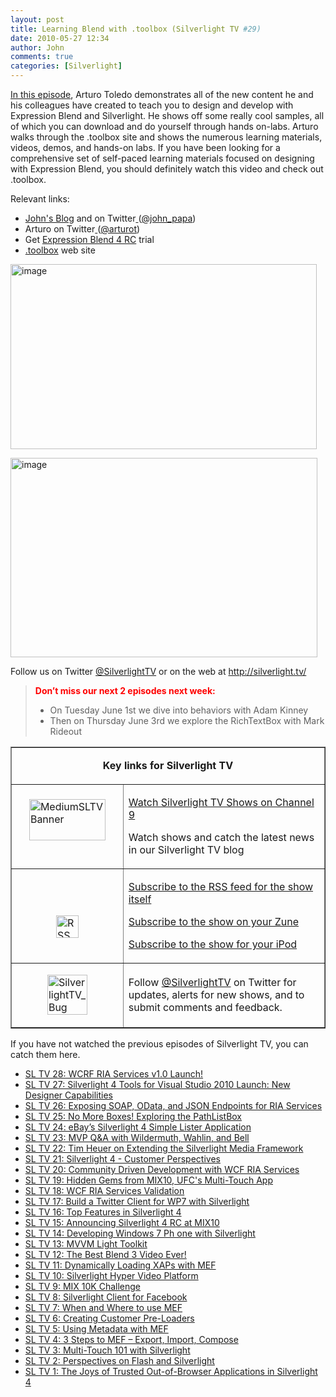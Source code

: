 ```yaml
---
layout: post
title: Learning Blend with .toolbox (Silverlight TV #29)
date: 2010-05-27 12:34
author: John
comments: true
categories: [Silverlight]
---
```

<p><a href="http://channel9.msdn.com/shows/SilverlightTV/Learning-Silverlight-and-Blend-with-toolbox-Silverlight-TV-29/">In this episode</a>, Arturo Toledo demonstrates all of the new content he and his colleagues have created to teach you to design and develop with Expression Blend and Silverlight. He shows off some really cool samples, all of which you can download and do yourself through hands on-labs. Arturo walks through the .toolbox site and shows the numerous learning materials, videos, demos, and hands-on labs. If you have been looking for a comprehensive set of self-paced learning materials focused on designing&#160; with Expression Blend, you should definitely watch this video and check out .toolbox.</p>  <p>Relevant links:</p>  <ul>   <li><a href="/">John's Blog</a> and on Twitter<a href="/"> </a>(<a href="http://twitter.com/john_papa">@john_papa</a>) </li>    <li>Arturo on Twitter<a href="/"> </a>(<a href="http://twitter.com/arturot">@arturot</a>) </li>    <li>Get <a href="http://www.microsoft.com/downloads/details.aspx?FamilyID=88484825-1b3c-4e8c-8b14-b05d025e1541&amp;displaylang=en">Expression Blend 4 RC</a> trial </li>    <li><a href="http://www.microsoft.com/design/toolbox">.toolbox</a> web site </li> </ul>  <p><a href="http://channel9.msdn.com/shows/SilverlightTV/Learning-Silverlight-and-Blend-with-toolbox-Silverlight-TV-29/"><img style="border-right-width: 0px; display: inline; border-top-width: 0px; border-bottom-width: 0px; border-left-width: 0px" title="image" border="0" alt="image" src="http://images.johnpapa.net/wp-content/uploads/files/media/image/WindowsLiveWriter/LearningBlendwith.toolboxSilverlightTV29_1516F/image_3.png" width="490" height="296" /></a> </p>  <p><a href="http://channel9.msdn.com/shows/SilverlightTV/Learning-Silverlight-and-Blend-with-toolbox-Silverlight-TV-29/"><img style="border-bottom: 0px; border-left: 0px; display: inline; border-top: 0px; border-right: 0px" title="image" border="0" alt="image" src="http://images.johnpapa.net/wp-content/uploads/files/media/image/WindowsLiveWriter/LearningBlendwith.toolboxSilverlightTV29_1516F/image_5.png" width="491" height="319" /></a> </p>  <p>Follow us on Twitter <a href="http://www.twitter.com/SilverlightTV">@SilverlightTV</a> or on the web at <a href="http://silverlight.tv/">http://silverlight.tv/</a></p>  <blockquote>   <p><strong><font color="#ff0000">Don’t miss our next 2 episodes next week:</font></strong></p>    <ul>     <li>On Tuesday June 1st we dive into behaviors with Adam Kinney </li>      <li>Then on Thursday June 3rd we explore the RichTextBox with Mark Rideout </li>   </ul> </blockquote>  <p></p>  <table border="1" cellspacing="0" cellpadding="5"><tbody>     <tr>       <td colspan="2">         <p align="center"><b>Key links for Silverlight TV</b></p>       </td>     </tr>      <tr>       <td width="162">         <p><a href="http://channel9.msdn.com/shows/SilverlightTV/"><img style="border-right-width: 0px; display: block; float: none; border-top-width: 0px; border-bottom-width: 0px; margin-left: auto; border-left-width: 0px; margin-right: auto" title="MediumSLTVBanner" border="0" alt="MediumSLTVBanner" src="http://images.johnpapa.net/wp-content/uploads/files/media/image/WindowsLiveWriter/3StepstoMEFSilverlightTVEpisode4_12BDA/MediumSLTVBanner_3.png" width="122" height="66" /></a>&#160;</p>       </td>        <td width="306">         <p><a href="http://silverlight.tv/">Watch Silverlight TV Shows on Channel 9</a></p>          <p>Watch shows and catch the latest news in our Silverlight TV blog</p>       </td>     </tr>      <tr>       <td width="162">         <p>&#160;</p>          <p><a href="http://images.johnpapa.net/wp-content/uploads/files/media/image/WindowsLiveWriter/3StepstoMEFSilverlightTVEpisode4_12BDA/RSS_2.png"><img style="border-right-width: 0px; display: block; float: none; border-top-width: 0px; border-bottom-width: 0px; margin-left: auto; border-left-width: 0px; margin-right: auto" title="RSS" border="0" alt="RSS" src="http://images.johnpapa.net/wp-content/uploads/files/media/image/WindowsLiveWriter/3StepstoMEFSilverlightTVEpisode4_12BDA/RSS_thumb.png" width="36" height="36" /></a></p>       </td>        <td width="306">         <p><a href="http://channel9.msdn.com/shows/SilverlightTV/RSS/">Subscribe to the RSS feed for the show itself</a></p>          <p><a href="http://channel9.msdn.com/shows/SilverlightTV/feed/zune/">Subscribe to the show on your Zune</a></p>          <p><a href="http://channel9.msdn.com/shows/SilverlightTV/feed/ipod/">Subscribe to the show for your iPod</a></p>       </td>     </tr>      <tr>       <td width="162">         <p><a href="http://images.johnpapa.net/wp-content/uploads/files/media/image/WindowsLiveWriter/7f977e907c4d_EE29/SilverlightTV_Bug_2.png"><img style="border-right-width: 0px; display: block; float: none; border-top-width: 0px; border-bottom-width: 0px; margin-left: auto; border-left-width: 0px; margin-right: auto" title="SilverlightTV_Bug" border="0" alt="SilverlightTV_Bug" src="http://images.johnpapa.net/wp-content/uploads/files/media/image/WindowsLiveWriter/7f977e907c4d_EE29/SilverlightTV_Bug_thumb.png" width="64" height="64" /></a></p>       </td>        <td width="306">         <p>Follow <a href="http://www.twitter.com/SilverlightTV">@SilverlightTV</a> on Twitter for updates, alerts for new shows, and to submit comments and feedback.</p>       </td>     </tr>   </tbody></table>  <p>If you have not watched the previous episodes of Silverlight TV, you can catch them here.</p>  <ul>   <li><a href="http://channel9.msdn.com/shows/SilverlightTV/WCF-RIA-Services-v10-Launch-Silverlight-TV-28/">SL TV 28: WCRF RIA Services v1.0 Launch!</a> </li>    <li><a href="http://channel9.msdn.com/shows/SilverlightTV/Silverlight-4-Tools-for-Visual-Studio-2010-Launch-New-Designer-Capabilities-Silverlight-TV-27/">SL TV 27: Silverlight 4 Tools for Visual Studio 2010 Launch: New Designer Capabilities</a> </li>    <li><a href="http://channel9.msdn.com/shows/SilverlightTV/Silverlight-TV-26-Exposing-SOAP-OData-and-JSON-Endpoints-for-RIA-Services/">SL TV 26: Exposing SOAP, OData, and JSON Endpoints for RIA Services</a> </li>    <li><a href="http://channel9.msdn.com/shows/SilverlightTV/Silverlight-TV-25-No-More-Boxes-Exploring-the-PathListBox/">SL TV 25: No More Boxes! Exploring the PathListBox</a> </li>    <li><a href="http://channel9.msdn.com/shows/SilverlightTV/Silverlight-TV-24-eBays-Silverlight-4-Simple-Lister-Application/">SL TV 24: eBay’s Silverlight 4 Simple Lister Application</a> </li>    <li><a href="http://channel9.msdn.com/shows/SilverlightTV/Silverlight-TV-23-MVP-QA-with-Wildermuth-Wahlin-and-Bell/">SL TV 23: MVP Q&amp;A with Wildermuth, Wahlin, and Bell</a> </li>    <li><a href="http://channel9.msdn.com/shows/SilverlightTV/Silverlight-TV-22-Tim-Heuer-on-Extending-the-Silverlight-Media-Framework/">SL TV 22: Tim Heuer on Extending the Silverlight Media Framework</a> </li>    <li><a href="http://channel9.msdn.com/shows/SilverlightTV/Silverlight-TV-21-Silverlight-4-A-Customers-Perspective/">SL TV 21: Silverlight 4 - Customer Perspectives</a> </li>    <li><a href="http://channel9.msdn.com/shows/SilverlightTV/Silverlight-TV-20-Community-Driven-Development-with-WCF-RIA-Services/">SL TV 20: Community Driven Development with WCF RIA Services</a> </li>    <li><a href="http://channel9.msdn.com/shows/SilverlightTV/Silverlight-TV-19-Hidden-Gems-from-MIX10-UFCs-Multi-Touch-App/">SL TV 19: Hidden Gems from MIX10, UFC's Multi-Touch App</a> </li>    <li><a href="http://channel9.msdn.com/shows/SilverlightTV/Silverlight-TV-18-WCF-RIA-Services-Validation/">SL TV 18: WCF RIA Services Validation</a> </li>    <li><a href="http://channel9.msdn.com/shows/SilverlightTV/Silverlight-TV-17-Build-a-Twitter-Client-for-Windows-Phone-7-with-Silverlight/">SL TV 17: Build a Twitter Client for WP7 with Silverlight</a> </li>    <li><a href="http://channel9.msdn.com/shows/SilverlightTV/Silverlight-TV-16-Top-Features-in-Silverlight-4/">SL TV 16: Top Features in Silverlight 4</a>&#160; </li>    <li><a href="http://channel9.msdn.com/shows/SilverlightTV/Silverlight-TV-15-Announcing-Silverlight-4-RC/">SL TV 15: Announcing Silverlight 4 RC at MIX10</a> </li>    <li><a href="http://channel9.msdn.com/shows/SilverlightTV/Silverlight-TV-14-Developing-for-Windows-Phone-7-with-Silverlight/">SL TV 14: Developing Windows 7 Ph
one with Silverlight</a> </li>    <li><a href="http://channel9.msdn.com/shows/SilverlightTV/Silverlight-TV-13-MVVM-Light-Toolkit/">SL TV 13: MVVM Light Toolkit</a> </li>    <li><a href="http://channel9.msdn.com/shows/SilverlightTV/Silverlight-TV-12-The-Best-Blend-3-Video-Ever/">SL TV 12: The Best Blend 3 Video Ever!</a> </li>    <li><a href="http://channel9.msdn.com/shows/SilverlightTV/Silverlight-TV-11-Dynamically-Loading-XAPs-with-MEF/">SL TV 11: Dynamically Loading XAPs with MEF</a> </li>    <li><a href="http://channel9.msdn.com/shows/SilverlightTV/Silverlight-TV-10-Jesse-Liberty-Explains-the-Hyper-Video-Project/">SL TV 10: Silverlight Hyper Video Platform</a> </li>    <li><a href="http://channel9.msdn.com/shows/SilverlightTV/Silverlight-TV-9-MIX-10K-Challenge/">SL TV 9: MIX 10K Challenge</a> </li>    <li><a href="http://channel9.msdn.com/shows/SilverlightTV/Silverlight-TV-8-Inside-Look-at-the-Code-for-the-Silverlight-for-Facebook-App/">SL TV 8: Silverlight Client for Facebook</a> </li>    <li><a href="http://channel9.msdn.com/shows/SilverlightTV/Silverlight-TV-7-When-and-Where-to-use-MEF/">SL TV 7: When and Where to use MEF</a> </li>    <li><a href="http://channel9.msdn.com/shows/SilverlightTV/Silverlight-TV-Episode-6-Creating-Custom-Pre-Loaders/">SL TV 6: Creating Customer Pre-Loaders</a> </li>    <li><a href="http://channel9.msdn.com/shows/SilverlightTV/Silverlight-TV-Episode-5-Using-Metadata-with-MEF/">SL TV 5: Using Metadata with MEF</a> </li>    <li><a href="http://channel9.msdn.com/shows/SilverlightTV/Silverlight-TV-Episode-4-3-Steps-to-MEF-Export-Import-Compose/">SL TV 4: 3 Steps to MEF – Export, Import, Compose</a> </li>    <li><a href="http://channel9.msdn.com/shows/SilverlightTV/Silverlight-TV-Episode-3-Multi-Touch-101-with-Silverlight/">SL TV 3: Multi-Touch 101 with Silverlight</a> </li>    <li><a href="http://channel9.msdn.com/shows/SilverlightTV/Silverlight-TV-Episode-2-Perspectives-on-Flash-and-Silverlight/">SL TV 2: Perspectives on Flash and Silverlight</a> </li>    <li><a href="http://channel9.msdn.com/shows/SilverlightTV/Out-of-Browser-in-Silverlight-4-Silverlight-TV-Episode-1/">SL TV 1: The Joys of Trusted Out-of-Browser Applications in Silverlight 4</a> </li> </ul>

